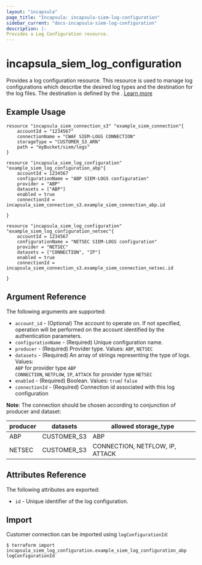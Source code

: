 ```yaml
---
layout: "incapsula"
page_title: "Incapsula: incapsula-siem-log-configuration"
sidebar_current: "docs-incapsula-siem-log-configuration"
description: |-
Provides a Log Configuration resource.
---
```


# incapsula_siem_log_configuration

Provides a log configuration resource.
This resource is used to manage log configurations which describe the desired log types
and the destination for the log files. The destination is defined by the <connection ID>.
[Learn more](https://docs.imperva.com/bundle/cloud-application-security/page/siem-log-configuration.htm)


## Example Usage

```hcl
resource "incapsula_siem_connection_s3" "example_siem_connection"{
	accountId = "1234567"
	connectionName = "CWAF SIEM-LOGS CONNECTION"
  	storageType = "CUSTOMER_S3_ARN"
  	path = "myBucket/siem/logs"
}

resource "incapsula_siem_log_configuration" "example_siem_log_configuration_abp"{
    accountId = 1234567
  	configurationName = "ABP SIEM-LOGS configuration"
  	provider = "ABP"
	datasets = ["ABP"]
  	enabled = true
  	connectionId = incapsula_siem_connection_s3.example_siem_connection_abp.id

}

resource "incapsula_siem_log_configuration" "example_siem_log_configuration_netsec"{
    accountId = 1234567
  	configurationName = "NETSEC SIEM-LOGS configuration"
  	provider = "NETSEC"
	datasets = ["CONNECTION", "IP"]
  	enabled = true
  	connectionId = incapsula_siem_connection_s3.example_siem_connection_netsec.id

}
```

## Argument Reference

The following arguments are supported:
* `account_id` - (Optional) The account to operate on. If not specified, operation will be performed on the account identified by the authentication parameters.
* `configurationName` - (Required) Unique configuration name.
* `producer` - (Required) Provider type. Values: `ABP`, `NETSEC`
* `datasets` - (Required) An array of strings representing the type of logs. Values:<br /> `ABP` for provider type `ABP`<br /> `CONNECTION`, `NETFLOW`, `IP`, `ATTACK` for provider type `NETSEC`
* `enabled`  - (Required) Boolean. Values: `true`/ `false`
* `connectionId` - (Required) Connection id associated with this log configuration

**Note**: The connection should be chosen according to conjunction of producer and dataset:

| producer  | datasets        | allowed storage_type            |
| --------- |-----------------|---------------------------------|
|  ABP      | CUSTOMER_S3     | ABP                             |
|  NETSEC   | CUSTOMER_S3     | CONNECTION, NETFLOW, IP, ATTACK |


## Attributes Reference

The following attributes are exported:

* `id` - Unique identifier of the log configuration.

## Import

Customer connection can be imported using `logConfigurationId`:

```
$ terraform import incapsula_siem_log_configuration.example_siem_log_configuration_abp logConfigurationId
```
